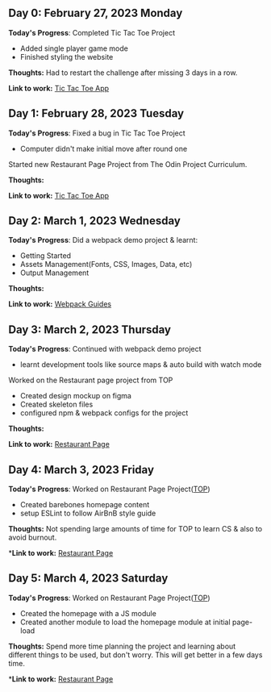 ## Day 0: February 27, 2023 Monday

**Today's Progress**: 
Completed Tic Tac Toe Project
- Added single player game mode
- Finished styling the website

**Thoughts:** 
Had to restart the challenge after missing 3 days in a row.

**Link to work:** [Tic Tac Toe App](https://github.com/sandeepdotcode/tic-tac-toe)

## Day 1: February 28, 2023 Tuesday

**Today's Progress**: 
Fixed a bug in Tic Tac Toe Project
- Computer didn't make initial move after round one

Started new Restaurant Page Project from The Odin Project Curriculum.

**Thoughts:** 

**Link to work:** [Tic Tac Toe App](https://github.com/sandeepdotcode/tic-tac-toe)

## Day 2: March 1, 2023 Wednesday

**Today's Progress**: 
Did a webpack demo project & learnt:
- Getting Started
- Assets Management(Fonts, CSS, Images, Data, etc)
- Output Management

**Thoughts:** 

**Link to work:** [Webpack Guides](https://webpack.js.org/guides/)

## Day 3: March 2, 2023 Thursday

**Today's Progress**: 
Continued with webpack demo project
- learnt development tools like source maps & auto build with watch mode

Worked on the Restaurant page project from TOP
- Created design mockup on figma
- Created skeleton files
- configured npm & webpack configs for the project


**Thoughts:** 

**Link to work:** [Restaurant Page](https://github.com/sandeepdotcode/restaurant-page)

## Day 4: March 3, 2023 Friday

**Today's Progress**: 
Worked on Restaurant Page Project([TOP](https://www.theodinproject.com))
- Created barebones homepage content
- setup ESLint to follow AirBnB style guide

**Thoughts:** Not spending large amounts of time for TOP to learn CS & also to avoid burnout. 

***Link to work:** [Restaurant Page](https://github.com/sandeepdotcode/restaurant-page)

## Day 5: March 4, 2023 Saturday

**Today's Progress**: 
Worked on Restaurant Page Project([TOP](https://www.theodinproject.com))
- Created the homepage with a JS module
- Created another module to load the homepage module at initial page-load

**Thoughts:** Spend more time planning the project and learning about different things to be used, but don't worry. This will get better in a few days time.

***Link to work:** [Restaurant Page](https://github.com/sandeepdotcode/restaurant-page)